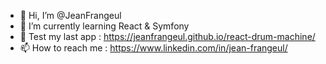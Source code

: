 - 👋 Hi, I’m @JeanFrangeul
- 🌱 I’m currently learning React & Symfony
- 👀 Test my last app : https://jeanfrangeul.github.io/react-drum-machine/ 
- 📫 How to reach me : https://www.linkedin.com/in/jean-frangeul/
